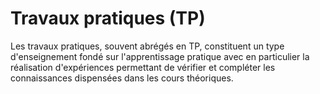 # Travaux pratiques (TP)
Les travaux pratiques, souvent abrégés en TP, constituent un type d'enseignement fondé sur l'apprentissage pratique avec en particulier la réalisation d'expériences permettant de vérifier et compléter les connaissances dispensées dans les cours théoriques.
